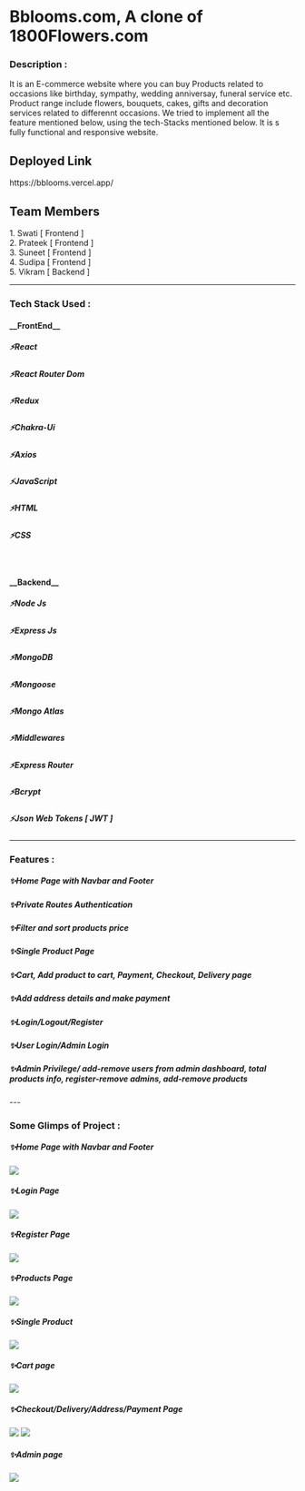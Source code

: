
 <h1>Bblooms.com, A clone of 1800Flowers.com</h1>
 
 <h3>Description :</h3>
It is an E-commerce website where you can buy Products related to occasions like birthday, sympathy, wedding anniversay, funeral service etc. Product range include flowers, bouquets, cakes, gifts and decoration services related to differennt occasions. We tried to implement all the feature mentioned below, using the tech-Stacks mentioned below. It is s fully functional and responsive website.

<h2>Deployed Link</h2>
https://bblooms.vercel.app/

<h2>Team Members</h2>
1. Swati [ Frontend ] <br>
2. Prateek [ Frontend ] <br>
3. Suneet [ Frontend ] <br>
4. Sudipa [ Frontend ] <br>
5. Vikram [ Backend ] <br>
 
 ---

<h3>Tech Stack Used :</h3>

<h4> __FrontEnd__ </h4>
    <h5>⚡React</h5>
    <h5>⚡React Router Dom</h5>
    <h5>⚡Redux</h5>
    <h5>⚡Chakra-Ui</h5>
    <h5>⚡Axios</h5>
    <h5>⚡JavaScript</h5>
    <h5>⚡HTML</h5>
    <h5>⚡CSS</h5> <br>

<h4> __Backend__</h4>
    <h5>⚡Node Js</h5>
    <h5>⚡Express Js</h5>
    <h5>⚡MongoDB</h5>
    <h5>⚡Mongoose</h5>
    <h5>⚡Mongo Atlas</h5>
    <h5>⚡Middlewares</h5>
    <h5>⚡Express Router</h5>
    <h5>⚡Bcrypt</h5>
    <h5>⚡Json Web Tokens [ JWT ]</h5> 
    
---

<h3>Features :</h3>
<h5>✨Home Page with Navbar and Footer</h5>
<h5>✨Private Routes Authentication</h5>
<h5>✨Filter and sort products price</h5>
<h5>✨Single Product Page</h5>
<h5>✨Cart, Add product to cart, Payment, Checkout, Delivery page</h5>
<h5>✨Add address details and make payment </h5>
<h5>✨Login/Logout/Register </h5>
<h5>✨User Login/Admin Login </h5>
<h5>✨Admin Privilege/ add-remove users from admin dashboard, total products info, register-remove admins, add-remove products </h5>
---

<h3>Some Glimps of Project :</h3>
<h5>✨Home Page with Navbar and Footer</h5>
<img src="https://github.com/swati082001/inquisitive-discovery-2388/blob/master/glimpse%20of%20projects/home%20%26%20Nav.png"/>

<h5>✨Login Page</h5>
<img src="https://github.com/swati082001/inquisitive-discovery-2388/blob/master/glimpse%20of%20projects/login.png"/>

<h5>✨Register Page</h5>
<img src="https://github.com/swati082001/inquisitive-discovery-2388/blob/master/glimpse%20of%20projects/register.png"/>

<h5>✨Products Page</h5>
<img src="https://github.com/swati082001/inquisitive-discovery-2388/blob/master/glimpse%20of%20projects/product.png"/>

<h5>✨Single Product</h5>
<img src="https://github.com/swati082001/inquisitive-discovery-2388/blob/master/glimpse%20of%20projects/single%20product.png"/>

<h5>✨Cart page</h5>
<img src="https://github.com/swati082001/inquisitive-discovery-2388/blob/master/glimpse%20of%20projects/cart.png"/>

<h5>✨Checkout/Delivery/Address/Payment Page </h5>
<img src="https://github.com/swati082001/inquisitive-discovery-2388/blob/master/glimpse%20of%20projects/delivery.png"/>
<img src="https://github.com/swati082001/inquisitive-discovery-2388/blob/master/glimpse%20of%20projects/payment.png"/>

<h5>✨Admin page</h5>
<img src="https://github.com/swati082001/inquisitive-discovery-2388/blob/master/glimpse%20of%20projects/admin%20.png"/>

